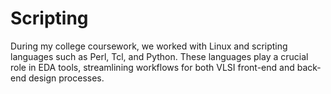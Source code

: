 # Scripting
During my college coursework, we worked with Linux and scripting languages such as Perl, Tcl, and Python. These languages play a crucial role in EDA tools, streamlining workflows for both VLSI front-end and back-end design processes. 
